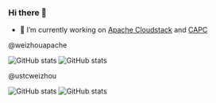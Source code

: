 ### Hi there 👋


- 🔭 I’m currently working on [Apache Cloudstack](https://github.com/apache/cloudstack) and [CAPC](https://github.com/weizhouapache/cluster-api-provider-cloudstack)

<!--
**weizhouapache/weizhouapache** is a ✨ _special_ ✨ repository because its `README.md` (this file) appears on your GitHub profile.

Here are some ideas to get you started:

- 🔭 I’m currently working on ...
- 🌱 I’m currently learning ...
- 👯 I’m looking to collaborate on ...
- 🤔 I’m looking for help with ...
- 💬 Ask me about ...
- 📫 How to reach me: ...
- 😄 Pronouns: ...
- ⚡ Fun fact: ...

<br>


## 𝗩𝗶𝘀𝗶𝘁𝗼𝗿𝘀

![visitors](https://visitor-badge.glitch.me/badge?page_id=weizhouapache)

<br>
-->
@weizhouapache

![GitHub stats](https://github-readme-stats-sigma-five.vercel.app/api?username=weizhouapache&show_icons=true&hide_border=true&count_private=true&show_icons=true&layout=compact) ![GitHub stats](https://github-readme-stats-sigma-five.vercel.app/api/top-langs/?username=weizhouapache&show_icons=true&hide_border=true&count_private=true&show_icons=true&layout=compact)

@ustcweizhou

![GitHub stats](https://github-readme-stats-sigma-five.vercel.app/api?username=ustcweizhou&show_icons=true&hide_border=true&count_private=true&show_icons=true&layout=compact) ![GitHub stats](https://github-readme-stats-sigma-five.vercel.app/api/top-langs/?username=ustcweizhou&show_icons=true&hide_border=true&count_private=true&show_icons=true&layout=compact)
